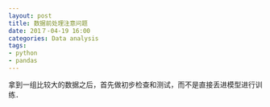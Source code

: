 ```yaml
---
layout: post
title: 数据前处理注意问题
date: 201７-04-19 16:00
categories: Data analysis
tags:
- python
- pandas
---
```


拿到一组比较大的数据之后，首先做初步检查和测试，而不是直接丢进模型进行训练．


